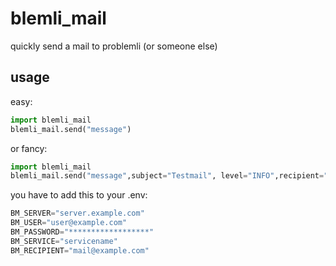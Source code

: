 # blemli_mail
quickly send a mail to problemli (or someone else)

## usage
easy:
```python
import blemli_mail
blemli_mail.send("message")
```

or fancy:
```python
import blemli_mail
blemli_mail.send("message",subject="Testmail", level="INFO",recipient="xyz@abc.com")
```

you have to add this to your .env:
```python
BM_SERVER="server.example.com"
BM_USER="user@example.com"
BM_PASSWORD="******************"
BM_SERVICE="servicename"
BM_RECIPIENT="mail@example.com"
```